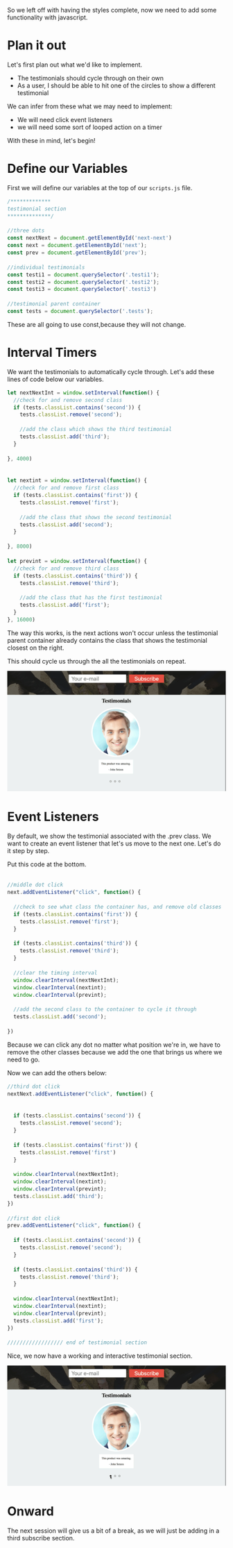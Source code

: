 So we left off with having the styles complete, now we need to add some functionality with javascript.

# Plan it out
Let's first plan out what we'd like to implement.

- The testimonials should cycle through on their own
- As a user, I should be able to hit one of the circles to show a different testimonial

We can infer from these what we may need to implement:

- We will need click event listeners
- we will need some sort of looped action on a timer

With these in mind, let's begin!

# Define our Variables

First we will define our variables at the top of our ```scripts.js``` file.

```js
/*************
testimonial section
**************/

//three dots
const nextNext = document.getElementById('next-next')
const next = document.getElementById('next');
const prev = document.getElementById('prev');

//individual testimonials
const testi1 = document.querySelector('.testi1');
const testi2 = document.querySelector('.testi2');
const testi3 = document.querySelector('.testi3')

//testimonial parent container
const tests = document.querySelector('.tests');

```  
These are all going to use const,because they will not change.

# Interval Timers
We want the testimonials to automatically cycle through. Let's add these lines of code below our variables.

```js
let nextNextInt = window.setInterval(function() {
  //check for and remove second class
  if (tests.classList.contains('second')) {
    tests.classList.remove('second');

    //add the class which shows the third testimonial
    tests.classList.add('third');
  }

}, 4000)


let nextint = window.setInterval(function() {
  //check for and remove first class
  if (tests.classList.contains('first')) {
    tests.classList.remove('first');

    //add the class that shows the second testimonial
    tests.classList.add('second');
  }

}, 8000)

let prevint = window.setInterval(function() {
  //check for and remove third class
  if (tests.classList.contains('third')) {
    tests.classList.remove('third');

    //add the class that has the first testimonial
    tests.classList.add('first');
  }
}, 16000)
```

The way this works, is the next actions won't occur unless the testimonial parent container already contains the class that shows the testimonial closest on the right.

This should cycle us through the all the testimonials on repeat.

![Testimonial Cycle](images/cycle.gif "Testimonial Cycle")

# Event Listeners

By default, we show the testimonial associated with the .prev class. We want to create an event listener that let's us move to the next one. Let's do it step by step.

Put this code at the bottom.

```js

//middle dot click
next.addEventListener("click", function() {

  //check to see what class the container has, and remove old classes
  if (tests.classList.contains('first')) {
    tests.classList.remove('first');
  }

  if (tests.classList.contains('third')) {
    tests.classList.remove('third');
  }

  //clear the timing interval
  window.clearInterval(nextNextInt);
  window.clearInterval(nextint);
  window.clearInterval(prevint);

  //add the second class to the container to cycle it through
  tests.classList.add('second');

})


```
Because we can click any dot no matter what position we're in, we have to remove the other classes because we add the one that brings us where we need to go.

Now we can add the others below:

```js
//third dot click
nextNext.addEventListener("click", function() {


  if (tests.classList.contains('second')) {
    tests.classList.remove('second');
  }

  if (tests.classList.contains('first')) {
    tests.classList.remove('first')
  }

  window.clearInterval(nextNextInt);
  window.clearInterval(nextint);
  window.clearInterval(prevint);
  tests.classList.add('third');
})

//first dot click
prev.addEventListener("click", function() {

  if (tests.classList.contains('second')) {
    tests.classList.remove('second');
  }

  if (tests.classList.contains('third')) {
    tests.classList.remove('third');
  }

  window.clearInterval(nextNextInt);
  window.clearInterval(nextint);
  window.clearInterval(prevint);
  tests.classList.add('first');
})

////////////////// end of testimonial section
```

Nice, we now have a working and interactive testimonial section.

![testimonial cycle 2](images/cycle2.gif "Testimonial cycle 2")

# Onward

The next session will give us a bit of a break, as we will just be adding in a third subscribe section.
